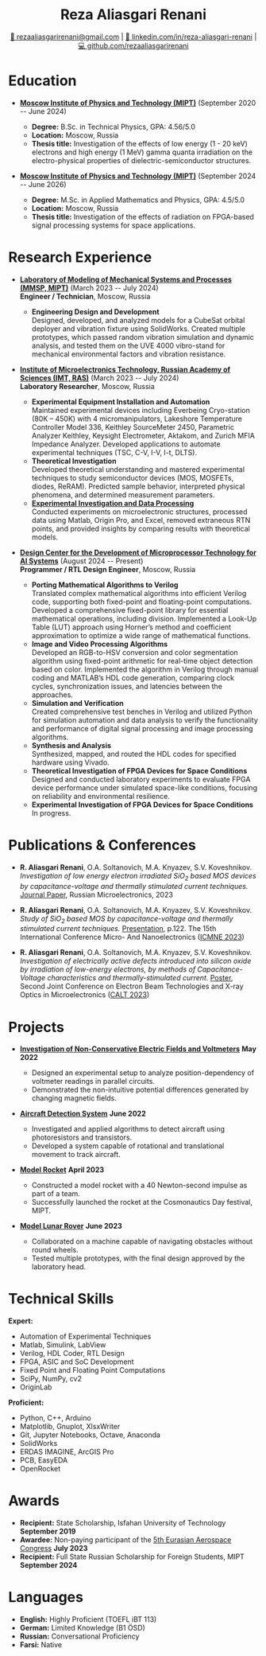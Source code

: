 <h1 align="center">Reza Aliasgari Renani</h1>

<p align="center">
<a href="mailto:rezaaliasgarirenani@gmail.com">📧 rezaaliasgarirenani@gmail.com</a> | 
<a href="https://linkedin.com/in/reza-aliasgari-renani/">🔗 linkedin.com/in/reza-aliasgari-renani</a> | 
<a href="https://github.com/rezaaliasgarirenani">💻 github.com/rezaaliasgarirenani</a>
</p>

# Education

- **[Moscow Institute of Physics and Technology (MIPT)](https://mipt.ru/)** (September 2020 -- June 2024)
  - **Degree:** B.Sc. in Technical Physics, GPA: 4.56/5.0
  - **Location:** Moscow, Russia
  - **Thesis title:** Investigation of the effects of low energy (1 - 20 keV) electrons and high energy (1 MeV) gamma quanta irradiation on the electro-physical properties of dielectric-semiconductor structures.

- **[Moscow Institute of Physics and Technology (MIPT)](https://mipt.ru/)** (September 2024 -- June 2026)
  - **Degree:** M.Sc. in Applied Mathematics and Physics, GPA: 4.5/5.0
  - **Location:** Moscow, Russia
  - **Thesis title:** Investigation of the effects of radiation on FPGA-based signal processing systems for space applications.

# Research Experience

- **[Laboratory of Modeling of Mechanical Systems and Processes (MMSP, MIPT)](https://mipt.ru/dasr/about/kaf_faculty/mmsp)** (March 2023 -- July 2024)  
  **Engineer / Technician**, Moscow, Russia  
  - **Engineering Design and Development**  
    Designed, developed, and analyzed models for a CubeSat orbital deployer and vibration fixture using SolidWorks. Created multiple prototypes, which passed random vibration simulation and dynamic analysis, and tested them on the UVE 4000 vibro-stand for mechanical environmental factors and vibration resistance.

- **[Institute of Microelectronics Technology, Russian Academy of Sciences (IMT, RAS)](https://new.ras.ru/en/)** (March 2023 -- July 2024)  
  **Laboratory Researcher**, Moscow, Russia  
  - **Experimental Equipment Installation and Automation**  
    Maintained experimental devices including Everbeing Cryo-station (80K – 450K) with 4 micromanipulators, Lakeshore Temperature Controller Model 336, Keithley SourceMeter 2450, Parametric Analyzer Keithley, Keysight Electrometer, Aktakom, and Zurich MFIA Impedance Analyzer. Developed applications to automate experimental techniques (TSC, C-V, I-V, I-t, DLTS).  
  - **Theoretical Investigation**  
    Developed theoretical understanding and mastered experimental techniques to study semiconductor devices (MOS, MOSFETs, diodes, ReRAM). Predicted sample behavior, interpreted physical phenomena, and determined measurement parameters.  
  - **[Experimental Investigation and Data Processing](https://github.com/rezaaliasgarirenani/IMT-Automation)**  
    Conducted experiments on microelectronic structures, processed data using Matlab, Origin Pro, and Excel, removed extraneous RTN points, and provided insights by comparing results with theoretical models.

- **[Design Center for the Development of Microprocessor Technology for AI Systems](http://ai.mipt.ru/design-center)** (August 2024 -- Present)  
  **Programmer / RTL Design Engineer**, Moscow, Russia  
  - **Porting Mathematical Algorithms to Verilog**  
    Translated complex mathematical algorithms into efficient Verilog code, supporting both fixed-point and floating-point computations. Developed a comprehensive fixed-point library for essential mathematical operations, including division. Implemented a Look-Up Table (LUT) approach using Horner’s method and coefficient approximation to optimize a wide range of mathematical functions.  
  - **Image and Video Processing Algorithms**  
    Developed an RGB-to-HSV conversion and color segmentation algorithm using fixed-point arithmetic for real-time object detection based on color. Implemented the algorithm in Verilog through manual coding and MATLAB’s HDL code generation, comparing clock cycles, synchronization issues, and latencies between the approaches.  
  - **Simulation and Verification**  
    Created comprehensive test benches in Verilog and utilized Python for simulation automation and data analysis to verify the functionality and performance of digital signal processing and image processing algorithms.  
  - **Synthesis and Analysis**  
    Synthesized, mapped, and routed the HDL codes for specified hardware using Vivado.  
  - **Theoretical Investigation of FPGA Devices for Space Conditions**  
    Designed and conducted laboratory experiments to evaluate FPGA device performance under simulated space-like conditions, focusing on reliability and environmental resilience.  
  - **Experimental Investigation of FPGA Devices for Space Conditions**  
    In progress.

# Publications & Conferences

- **R. Aliasgari Renani**, O.A. Soltanovich, M.A. Knyazev, S.V. Koveshnikov.  
  _Investigation of low energy electron irradiated SiO<sub>2</sub> based MOS devices by capacitance-voltage and thermally stimulated current techniques._ [Journal Paper](https://doi.org/10.1134/S1063739723600516), Russian Microelectronics, 2023

- **R. Aliasgari Renani**, O.A. Soltanovich, M.A. Knyazev, S.V. Koveshnikov.  
  _Study of SiO<sub>2</sub> based MOS by capacitance-voltage and thermally stimulated current techniques._ [Presentation](https://icmne.ftian.ru/wp-content/uploads/icmne-2023_e-version.pdf), p.122. The 15th International Conference Micro- And Nanoelectronics ([ICMNE 2023](https://icmne.ftian.ru))

- **R. Aliasgari Renani**, O.A. Soltanovich, M.A. Knyazev, S.V. Koveshnikov.  
  _Investigation of electrically active defects introduced into silicon oxide by irradiation of low-energy electrons, by methods of Capacitance-Voltage characteristics and thermally-stimulated current._ [Poster](https://cebt23.iptm.ru/download/numbered/91.pdf), Second Joint Conference on Electron Beam Technologies and X-ray Optics in Microelectronics ([CALT 2023](https://cebt23.iptm.ru))

# Projects

- **[Investigation of Non-Conservative Electric Fields and Voltmeters](https://github.com/rezaaliasgarirenani/Non-Conservative-Electric-Fields-and-Voltmeters)** **May 2022**  
  - Designed an experimental setup to analyze position-dependency of voltmeter readings in parallel circuits.  
  - Demonstrated the non-intuitive potential differences generated by changing magnetic fields.

- **[Aircraft Detection System](https://github.com/rezaaliasgarirenani/Aircraft-Detection-System)** **June 2022**  
  - Investigated and applied algorithms to detect aircraft using photoresistors and transistors.  
  - Developed a system capable of rotational and translational movement to track aircraft.

- **[Model Rocket](https://github.com/rezaaliasgarirenani/Rover)** **April 2023**  
  - Constructed a model rocket with a 40 Newton-second impulse as part of a team.  
  - Successfully launched the rocket at the Cosmonautics Day festival, MIPT.

- **[Model Lunar Rover](https://github.com/rezaaliasgarirenani/Rover)** **June 2023**  
  - Collaborated on a machine capable of navigating obstacles without round wheels.  
  - Tested multiple prototypes, with the final design approved by the laboratory head.

# Technical Skills

**Expert:**

- Automation of Experimental Techniques
- Matlab, Simulink, LabView
- Verilog, HDL Coder, RTL Design
- FPGA, ASIC and SoC Development
- Fixed Point and Floating Point Computations
- SciPy, NumPy, cv2
- OriginLab

**Proficient:**

- Python, C++, Arduino
- Matplotlib, Gnuplot, XlsxWriter
- Git, Jupyter Notebooks, Octave, Anaconda
- SolidWorks
- ERDAS IMAGINE, ArcGIS Pro
- PCB, EasyEDA
- OpenRocket

# Awards

- **Recipient:** State Scholarship, Isfahan University of Technology **September 2019**
- **Awardee:** Non-paying participant of the [5th Eurasian Aerospace Congress](https://congress.aero/en/) **July 2023**
- **Recipient:** Full State Russian Scholarship for Foreign Students, MIPT **September 2024**

# Languages

- **English:** Highly Proficient (TOEFL iBT 113)
- **German:** Limited Knowledge (B1 ÖSD)
- **Russian:** Conversational Proficiency
- **Farsi:** Native